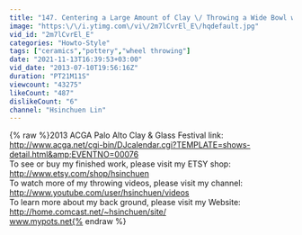 ```yaml
---
title: "147. Centering a Large Amount of Clay \/ Throwing a Wide Bowl with Hsin-Chuen Lin"
image: "https:\/\/i.ytimg.com\/vi\/2m7lCvrEl_E\/hqdefault.jpg"
vid_id: "2m7lCvrEl_E"
categories: "Howto-Style"
tags: ["ceramics","pottery","wheel throwing"]
date: "2021-11-13T16:39:53+03:00"
vid_date: "2013-07-10T19:56:16Z"
duration: "PT21M11S"
viewcount: "43275"
likeCount: "487"
dislikeCount: "6"
channel: "Hsinchuen Lin"
---
```

{% raw %}2013 ACGA Palo Alto Clay &amp; Glass Festival link:<br /><a rel="nofollow" target="blank" href="http://www.acga.net/cgi-bin/DJcalendar.cgi?TEMPLATE=shows-detail.html&amp;EVENTNO=00076">http://www.acga.net/cgi-bin/DJcalendar.cgi?TEMPLATE=shows-detail.html&amp;EVENTNO=00076</a><br />To see or buy my finished work, please visit my ETSY shop:<br /><a rel="nofollow" target="blank" href="http://www.etsy.com/shop/hsinchuen">http://www.etsy.com/shop/hsinchuen</a> <br />To watch more of my throwing videos, please visit my channel:<br /><a rel="nofollow" target="blank" href="http://www.youtube.com/user/hsinchuen/videos">http://www.youtube.com/user/hsinchuen/videos</a><br />To learn more about my back ground, please visit my Website:<br /><a rel="nofollow" target="blank" href="http://home.comcast.net/~hsinchuen/site/">http://home.comcast.net/~hsinchuen/site/</a><br />www.mypots.net{% endraw %}
